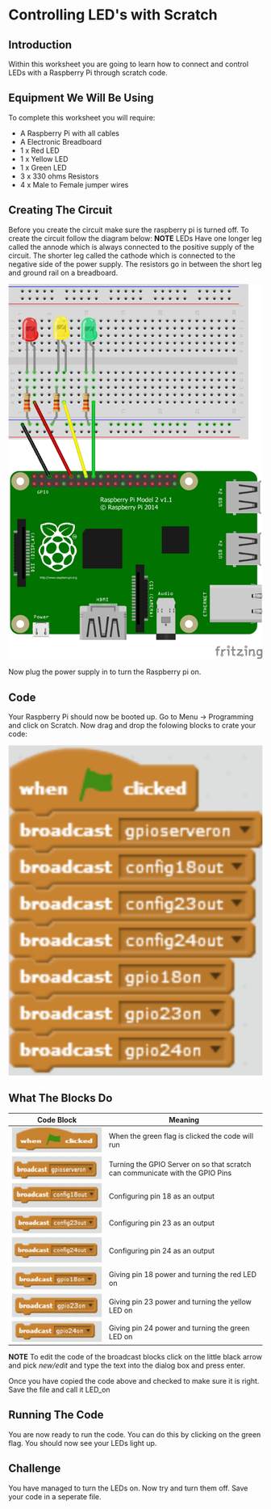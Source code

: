 <link rel="stylesheet" type="text/css" href="C:/Users/kez/Documents/GitHub/DundeeRJam/Resources/mystyle.css">

# Controlling LED's with Scratch

## Introduction
Within this worksheet you are going to learn how to connect and control LEDs with a Raspberry Pi through scratch code.

## Equipment We Will Be Using
To complete this worksheet you will require:
* A Raspberry Pi with all cables
* A Electronic Breadboard
* 1 x Red LED
* 1 x Yellow LED
* 1 x Green LED
* 3 x 330 ohms Resistors
* 4 x Male to Female jumper wires

## Creating The Circuit
Before you create the circuit make sure the raspberry pi is turned off. To create the circuit follow the diagram below:
**NOTE** LEDs Have one longer leg called the annode which is always connected to the positive supply of the circuit. The shorter leg called the cathode which is connected to the negative side of the power supply. The resistors go in between the short leg and ground rail on a breadboard.

![LED Diagram](https://github.com/DundeeRJam/Resources/blob/master/Images/LED_Diagram.png)

Now plug the power supply in to turn the Raspberry pi on.

## Code
Your Raspberry Pi should now be booted up. Go to Menu -> Programming and click on Scratch. Now drag and drop the folowing blocks to crate your code:

![LED_on code](https://github.com/DundeeRJam/Resources/blob/master/Images/LED_on.png)

## What The Blocks Do
Code Block                                                                                    | Meaning
----------------------------------------------------------------------------------------------|-----------------------------------------
![Green Flag](https://github.com/DundeeRJam/Resources/blob/master/Images/Green_Flag.png)      | When the green flag is clicked the code will run
![GPIO Server on](https://github.com/DundeeRJam/Resources/blob/master/Images/GPIO_Server.png) | Turning the GPIO Server on so that scratch can communicate with the GPIO Pins
![pin 18 out](https://github.com/DundeeRJam/Resources/blob/master/Images/18_out.png)          | Configuring pin 18 as an output
![pin 23 out](https://github.com/DundeeRJam/Resources/blob/master/Images/23_out.png)          | Configuring pin 23 as an output
![pin 24 out](https://github.com/DundeeRJam/Resources/blob/master/Images/24_out.png)          | Configuring pin 24 as an output
![pin 18 on](https://github.com/DundeeRJam/Resources/blob/master/Images/18_on.png)            | Giving pin 18 power and turning the red LED on
![pin 23 on](https://github.com/DundeeRJam/Resources/blob/master/Images/23_on.png)            | Giving pin 23 power and turning the yellow LED on
![pin 24 on](https://github.com/DundeeRJam/Resources/blob/master/Images/24_on.png)            | Giving pin 24 power and turning the green LED on

**NOTE** To edit the code of the broadcast blocks click on the little black arrow and pick *new/edit* and type the text into the dialog box and press enter.

Once you have copied the code above and checked to make sure it is right. Save the file and call it LED_on

## Running The Code
You are now ready to run the code. You can do this by clicking on the green flag. You should now see your LEDs light up.

## Challenge
You have managed to turn the LEDs on. Now try and turn them off. Save your code in a seperate file.
